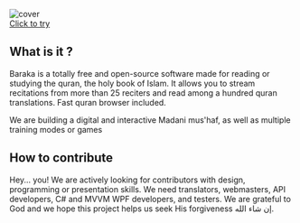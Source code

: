 ![cover](https://i.imgur.com/STFrRcM.jpg)<br>
[Click to try](https://github.com/Jomtek/Baraka/releases/tag/test)

## What is it ?
Baraka is a totally free and open-source software made for reading or studying the quran, the holy book of Islam. It allows you to stream recitations from more than 25 reciters and read among a hundred quran translations. Fast quran browser included.

We are building a digital and interactive Madani mus'haf, as well as multiple training modes or games

## How to contribute
Hey... you! We are actively looking for contributors with design, programming or presentation skills. We need translators, webmasters, API developers, C# and MVVM WPF developers, and testers.
We are grateful to God and we hope this project helps us seek His forgiveness إن شاء الله.
